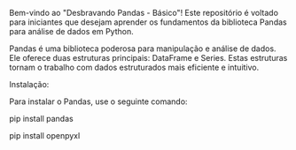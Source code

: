 Bem-vindo ao "Desbravando Pandas - Básico"! Este repositório é voltado para iniciantes que desejam aprender os fundamentos da biblioteca Pandas para análise de dados em Python.

Pandas é uma biblioteca poderosa para manipulação e análise de dados. Ele oferece duas estruturas principais: DataFrame e Series. Estas estruturas tornam o trabalho com dados estruturados mais eficiente e intuitivo.

Instalação:

Para instalar o Pandas, use o seguinte comando:

pip install pandas 

pip install openpyxl
